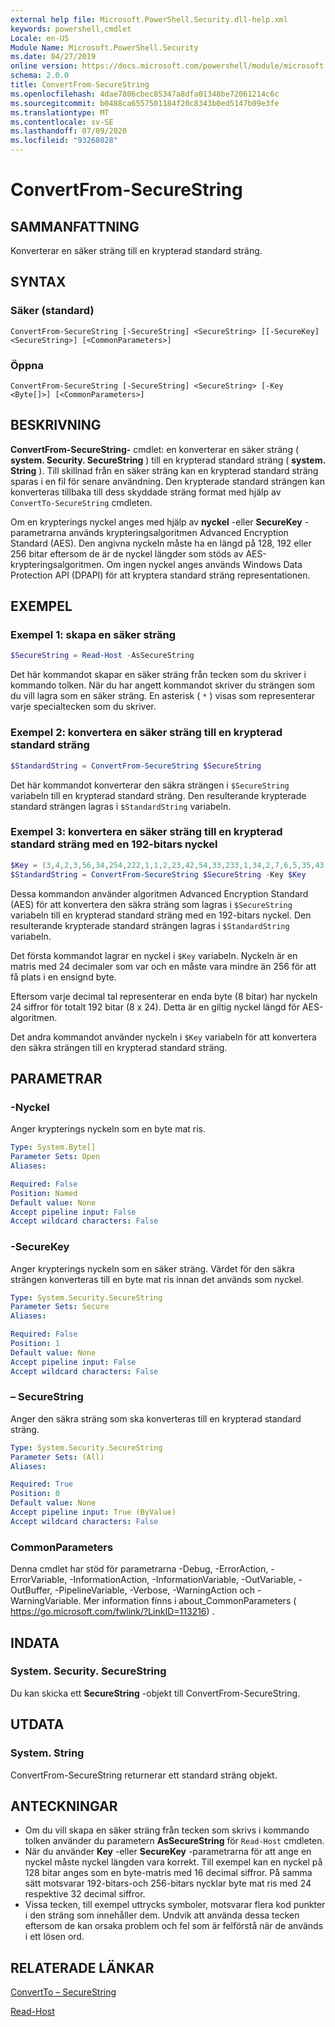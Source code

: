 ```yaml
---
external help file: Microsoft.PowerShell.Security.dll-help.xml
keywords: powershell,cmdlet
Locale: en-US
Module Name: Microsoft.PowerShell.Security
ms.date: 04/27/2019
online version: https://docs.microsoft.com/powershell/module/microsoft.powershell.security/convertfrom-securestring?view=powershell-5.1&WT.mc_id=ps-gethelp
schema: 2.0.0
title: ConvertFrom-SecureString
ms.openlocfilehash: 4dae7806cbec85347a8dfa01348be72061214c6c
ms.sourcegitcommit: b0488ca6557501184f20c8343b0ed5147b09e3fe
ms.translationtype: MT
ms.contentlocale: sv-SE
ms.lasthandoff: 07/09/2020
ms.locfileid: "93268028"
---
```

# ConvertFrom-SecureString

## SAMMANFATTNING
Konverterar en säker sträng till en krypterad standard sträng.

## SYNTAX

### Säker (standard)

```
ConvertFrom-SecureString [-SecureString] <SecureString> [[-SecureKey] <SecureString>] [<CommonParameters>]
```

### Öppna

```
ConvertFrom-SecureString [-SecureString] <SecureString> [-Key <Byte[]>] [<CommonParameters>]
```

## BESKRIVNING

**ConvertFrom-SecureString-** cmdlet: en konverterar en säker sträng ( **system. Security. SecureString** ) till en krypterad standard sträng ( **system. String** ). Till skillnad från en säker sträng kan en krypterad standard sträng sparas i en fil för senare användning. Den krypterade standard strängen kan konverteras tillbaka till dess skyddade sträng format med hjälp av `ConvertTo-SecureString` cmdleten.

Om en krypterings nyckel anges med hjälp av **nyckel** -eller **SecureKey** -parametrarna används krypteringsalgoritmen Advanced Encryption Standard (AES). Den angivna nyckeln måste ha en längd på 128, 192 eller 256 bitar eftersom de är de nyckel längder som stöds av AES-krypteringsalgoritmen. Om ingen nyckel anges används Windows Data Protection API (DPAPI) för att kryptera standard sträng representationen.

## EXEMPEL

### Exempel 1: skapa en säker sträng

```powershell
$SecureString = Read-Host -AsSecureString
```

Det här kommandot skapar en säker sträng från tecken som du skriver i kommando tolken. När du har angett kommandot skriver du strängen som du vill lagra som en säker sträng. En asterisk ( `*` ) visas som representerar varje specialtecken som du skriver.

### Exempel 2: konvertera en säker sträng till en krypterad standard sträng

```powershell
$StandardString = ConvertFrom-SecureString $SecureString
```

Det här kommandot konverterar den säkra strängen i `$SecureString` variabeln till en krypterad standard sträng. Den resulterande krypterade standard strängen lagras i `$StandardString` variabeln.

### Exempel 3: konvertera en säker sträng till en krypterad standard sträng med en 192-bitars nyckel

```powershell
$Key = (3,4,2,3,56,34,254,222,1,1,2,23,42,54,33,233,1,34,2,7,6,5,35,43)
$StandardString = ConvertFrom-SecureString $SecureString -Key $Key
```

Dessa kommandon använder algoritmen Advanced Encryption Standard (AES) för att konvertera den säkra sträng som lagras i `$SecureString` variabeln till en krypterad standard sträng med en 192-bitars nyckel. Den resulterande krypterade standard strängen lagras i `$StandardString` variabeln.

Det första kommandot lagrar en nyckel i `$Key` variabeln. Nyckeln är en matris med 24 decimaler som var och en måste vara mindre än 256 för att få plats i en ensignd byte.

Eftersom varje decimal tal representerar en enda byte (8 bitar) har nyckeln 24 siffror för totalt 192 bitar (8 x 24). Detta är en giltig nyckel längd för AES-algoritmen.

Det andra kommandot använder nyckeln i `$Key` variabeln för att konvertera den säkra strängen till en krypterad standard sträng.

## PARAMETRAR

### -Nyckel

Anger krypterings nyckeln som en byte mat ris.

```yaml
Type: System.Byte[]
Parameter Sets: Open
Aliases:

Required: False
Position: Named
Default value: None
Accept pipeline input: False
Accept wildcard characters: False
```

### -SecureKey

Anger krypterings nyckeln som en säker sträng. Värdet för den säkra strängen konverteras till en byte mat ris innan det används som nyckel.

```yaml
Type: System.Security.SecureString
Parameter Sets: Secure
Aliases:

Required: False
Position: 1
Default value: None
Accept pipeline input: False
Accept wildcard characters: False
```

### – SecureString

Anger den säkra sträng som ska konverteras till en krypterad standard sträng.

```yaml
Type: System.Security.SecureString
Parameter Sets: (All)
Aliases:

Required: True
Position: 0
Default value: None
Accept pipeline input: True (ByValue)
Accept wildcard characters: False
```

### CommonParameters

Denna cmdlet har stöd för parametrarna -Debug, -ErrorAction, -ErrorVariable, -InformationAction, -InformationVariable, -OutVariable, -OutBuffer, -PipelineVariable, -Verbose, -WarningAction och -WarningVariable. Mer information finns i about_CommonParameters ( https://go.microsoft.com/fwlink/?LinkID=113216) .

## INDATA

### System. Security. SecureString

Du kan skicka ett **SecureString** -objekt till ConvertFrom-SecureString.

## UTDATA

### System. String

ConvertFrom-SecureString returnerar ett standard sträng objekt.

## ANTECKNINGAR

- Om du vill skapa en säker sträng från tecken som skrivs i kommando tolken använder du parametern **AsSecureString** för `Read-Host` cmdleten.
- När du använder **Key** -eller **SecureKey** -parametrarna för att ange en nyckel måste nyckel längden vara korrekt. Till exempel kan en nyckel på 128 bitar anges som en byte-matris med 16 decimal siffror.
  På samma sätt motsvarar 192-bitars-och 256-bitars nycklar byte mat ris med 24 respektive 32 decimal siffror.
- Vissa tecken, till exempel uttrycks symboler, motsvarar flera kod punkter i den sträng som innehåller dem. Undvik att använda dessa tecken eftersom de kan orsaka problem och fel som är felförstå när de används i ett lösen ord.

## RELATERADE LÄNKAR

[ConvertTo – SecureString](ConvertTo-SecureString.md)

[Read-Host](../Microsoft.PowerShell.Utility/Read-Host.md)
